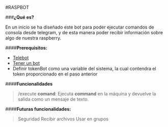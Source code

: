 #RASPBOT

###**¿Qué es?**

En un inicio se ha diseñado este bot para poder ejecutar comandos de consola desde telegram, y de esta manera poder recibir información sobre algo de nuestra raspberry.


####**Prerequisitos:**

 - [Telebot](https://github.com/eternnoir/pyTelegramBotAPI)
 - [Tener un bot](https://core.telegram.org/bots)
 - Definir tokenBot como una variable del sistema, la cual contendra el token proporcionado en el paso anterior



####**Funcionalidades**
> /execute **comand**: Ejecuta **command** en la máquina y devuelve la salida como un mensaje de texto.

####**Futuras funcionalidades:**
> Seguridad
> Recibir archivos
> Usar en grupos


